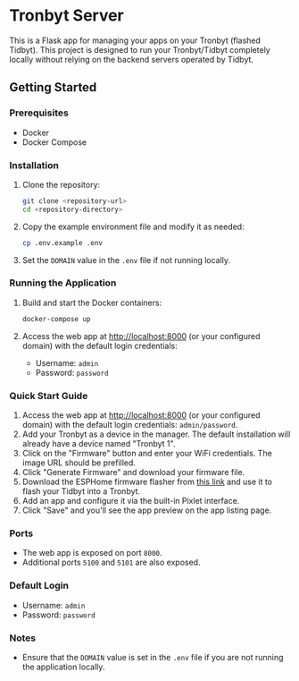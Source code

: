 # Tronbyt Server

This is a Flask app for managing your apps on your Tronbyt (flashed Tidbyt). This project is designed to run your Tronbyt/Tidbyt completely locally without relying on the backend servers operated by Tidbyt.

## Getting Started

### Prerequisites

- Docker
- Docker Compose

### Installation

1. Clone the repository:
    ```sh
    git clone <repository-url>
    cd <repository-directory>
    ```

2. Copy the example environment file and modify it as needed:
    ```sh
    cp .env.example .env
    ```

3. Set the `DOMAIN` value in the `.env` file if not running locally.

### Running the Application

1. Build and start the Docker containers:
    ```sh
    docker-compose up
    ```

2. Access the web app at [http://localhost:8000](http://localhost:8000) (or your configured domain) with the default login credentials:
    - Username: `admin`
    - Password: `password`

### Quick Start Guide

1. Access the web app at [http://localhost:8000](http://localhost:8000) (or your configured domain) with the default login credentials: `admin/password`.
2. Add your Tronbyt as a device in the manager. The default installation will already have a device named "Tronbyt 1".
3. Click on the "Firmware" button and enter your WiFi credentials. The image URL should be prefilled.
4. Click "Generate Firmware" and download your firmware file.
5. Download the ESPHome firmware flasher from [this link](https://github.com/esphome/esphome-flasher/releases) and use it to flash your Tidbyt into a Tronbyt.
6. Add an app and configure it via the built-in Pixlet interface.
7. Click "Save" and you'll see the app preview on the app listing page.

### Ports

- The web app is exposed on port `8000`.
- Additional ports `5100` and `5101` are also exposed.

### Default Login

- Username: `admin`
- Password: `password`

### Notes

- Ensure that the `DOMAIN` value is set in the `.env` file if you are not running the application locally.
